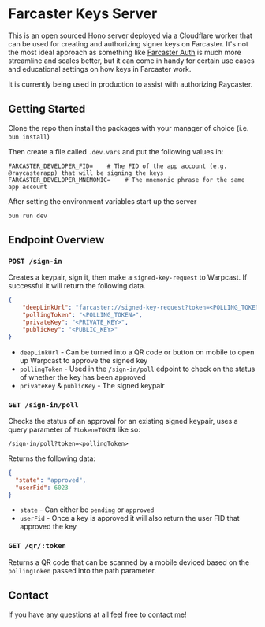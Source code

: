# Farcaster Keys Server

This is an open sourced Hono server deployed via a Cloudflare worker that can be used for creating and authorizing signer keys on Farcaster. It's not the most ideal approach as something like [Farcaster Auth](https://docs.pinata.cloud/farcaster/farcaster-auth) is much more streamline and scales better, but it can come in handy for certain use cases and educational settings on how keys in Farcaster work.

It is currently being used in production to assist with authorizing Raycaster.

## Getting Started

Clone the repo then install the packages with your manager of choice (i.e. `bun install`)

Then create a file called `.dev.vars` and put the following values in:

```
FARCASTER_DEVELOPER_FID=    # The FID of the app account (e.g. @raycasterapp) that will be signing the keys
FARCASTER_DEVELOPER_MNEMONIC=    # The mnemonic phrase for the same app account
```

After setting the environment variables start up the server

```
bun run dev
```

## Endpoint Overview

### `POST /sign-in`

Creates a keypair, sign it, then make a `signed-key-request` to Warpcast. If successful it will return the following data.

```json
{
    "deepLinkUrl": "farcaster://signed-key-request?token=<POLLING_TOKEN>",
    "pollingToken": "<POLLING_TOKEN>",
    "privateKey": "<PRIVATE_KEY>",
    "publicKey": "<PUBLIC_KEY>"
}
```

- `deepLinkUrl` - Can be turned into a QR code or button on mobile to open up Warpcast to approve the signed key
- `pollingToken` - Used in the `/sign-in/poll` edpoint to check on the status of whether the key has been approved
- `privateKey` & `publicKey` - The signed keypair

### `GET /sign-in/poll`

Checks the status of an approval for an existing signed keypair, uses a query parameter of `?token=TOKEN` like so:

```
/sign-in/poll?token=<pollingToken>
```

Returns the following data:

```json
{
  "state": "approved",
  "userFid": 6023
}
```

- `state` - Can either be `pending` or `approved`
- `userFid` - Once a key is approved it will also return the user FID that approved the key

### `GET /qr/:token`

Returns a QR code that can be scanned by a mobile deviced based on the `pollingToken` passed into the path parameter.

## Contact

If you have any questions at all feel free to [contact me](https://warpcast.com/stevedylandev)!

